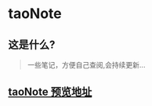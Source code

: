 <!--
 * @Author: yyt
 * @Date: 2020-02-27 17:21:42
 * @LastEditTime: 2020-05-21 15:30:58
 * @LastEditors: yyt
 * @FilePath: /taoNote/README.md
-->

# taoNote

## 这是什么?

> 一些笔记，方便自己查阅,会持续更新...

## [taoNote 预览地址](https://yangyuetao.cn/taoNote/)

